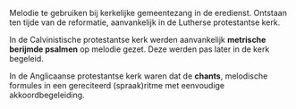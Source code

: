 Melodie te gebruiken bij kerkelijke gemeentezang in de eredienst. Ontstaan ten tijde van de reformatie, aanvankelijk in de Lutherse protestantse kerk.

In de Calvinistische protestantse kerk werden aanvankelijk **metrische berijmde psalmen** op melodie gezet.  Deze werden pas later in de kerk begeleid.

In de Anglicaanse protestantse kerk waren dat de **chants**, melodische formules in een gereciteerd (spraak)ritme met eenvoudige akkoordbegeleiding.
